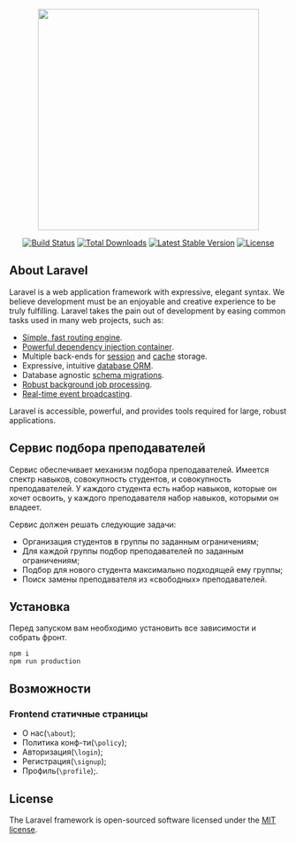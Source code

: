 <p align="center"><a href="https://laravel.com" target="_blank"><img src="https://raw.githubusercontent.com/laravel/art/master/logo-lockup/5%20SVG/2%20CMYK/1%20Full%20Color/laravel-logolockup-cmyk-red.svg" width="400"></a></p>

<p align="center">
<a href="https://travis-ci.org/laravel/framework"><img src="https://travis-ci.org/laravel/framework.svg" alt="Build Status"></a>
<a href="https://packagist.org/packages/laravel/framework"><img src="https://img.shields.io/packagist/dt/laravel/framework" alt="Total Downloads"></a>
<a href="https://packagist.org/packages/laravel/framework"><img src="https://img.shields.io/packagist/v/laravel/framework" alt="Latest Stable Version"></a>
<a href="https://packagist.org/packages/laravel/framework"><img src="https://img.shields.io/packagist/l/laravel/framework" alt="License"></a>
</p>

## About Laravel

Laravel is a web application framework with expressive, elegant syntax. We believe development must be an enjoyable and creative experience to be truly fulfilling. Laravel takes the pain out of development by easing common tasks used in many web projects, such as:

- [Simple, fast routing engine](https://laravel.com/docs/routing).
- [Powerful dependency injection container](https://laravel.com/docs/container).
- Multiple back-ends for [session](https://laravel.com/docs/session) and [cache](https://laravel.com/docs/cache) storage.
- Expressive, intuitive [database ORM](https://laravel.com/docs/eloquent).
- Database agnostic [schema migrations](https://laravel.com/docs/migrations).
- [Robust background job processing](https://laravel.com/docs/queues).
- [Real-time event broadcasting](https://laravel.com/docs/broadcasting).

Laravel is accessible, powerful, and provides tools required for large, robust applications.

## Сервис подбора преподавателей

Сервис обеспечивает механизм подбора преподавателей. Имеется спектр навыков, совокупность студентов, и совокупность преподавателей. У каждого студента есть набор навыков, которые он хочет освоить, у каждого преподавателя набор навыков, которыми он владеет.

Сервис должен решать следующие задачи:

- Организация студентов в группы по заданным ограничениям;
- Для каждой группы подбор преподавателей по заданным ограничениям;
- Подбор для нового студента максимально подходящей ему группы;
- Поиск замены преподавателя из «свободных» преподавателей.

## Установка

Перед запуском вам необходимо установить все зависимости и собрать фронт.

```console
npm i
npm run production
```

## Возможности

### Frontend статичные страницы

* О нас(`\about`);
* Политика конф-ти(`\policy`);
* Авторизация(`\login`);
* Регистрация(`\signup`);
* Профиль(`\profile`);.

## License

The Laravel framework is open-sourced software licensed under the [MIT license](https://opensource.org/licenses/MIT).
